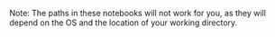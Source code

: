 Note: The paths in these notebooks will not work for you, as they will depend on the OS and the location of your working directory.
